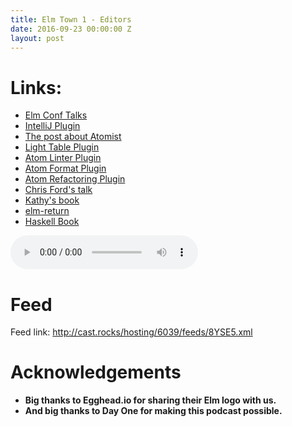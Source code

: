 ```yaml
---
title: Elm Town 1 - Editors
date: 2016-09-23 00:00:00 Z
layout: post
---
```


# Links:
- [Elm Conf Talks](https://www.youtube.com/channel/UCOpGiN9AkczVjlpGDaBwQrQ)
- [IntelliJ Plugin](https://plugins.jetbrains.com/plugin/8192)
- [The post about Atomist](https://medium.com/the-composition/software-that-writes-and-evolves-software-953578a6fc36#.s6540aoft)
- [Light Table Plugin](https://github.com/rundis/elm-light)
- [Atom Linter Plugin](https://atom.io/packages/linter-elm-make)
- [Atom Format Plugin](https://atom.io/packages/elm-format)
- [Atom Refactoring Plugin](https://atom.io/packages/elmjutsu)
- [Chris Ford's talk](https://www.youtube.com/watch?v=EK4qctJOMaU)
- [Kathy's book](http://seriouspony.com/badass-users-the-book/)
- [elm-return](http://package.elm-lang.org/packages/Fresheyeball/elm-return/latest)
- [Haskell Book](http://haskellbook.com/)

<p>
<audio controls>
    <source src="http://cast.rocks/hosting/6039/Editing-in-Elm-Town-Ep-1-Remix.mp3" type="audio/mpeg">
</audio>
</p>

# Feed
Feed link: http://cast.rocks/hosting/6039/feeds/8YSE5.xml

# Acknowledgements
- **Big thanks to Egghead.io for sharing their Elm logo with us.**
- **And big thanks to Day One for making this podcast possible.**

